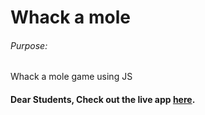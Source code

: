 # Whack a mole

###### Purpose:
   Whack a mole game using JS

#### Dear Students, Check out the live app [here](http://203.193.173.125/buildriseshine/javascript/whack-a-mole/).